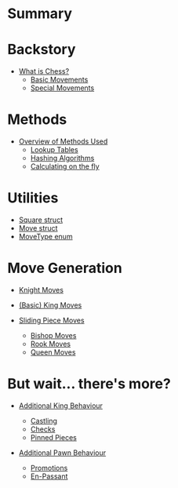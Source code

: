 # Summary

# Backstory

- [What is Chess?]()
    - [Basic Movements]()
    - [Special Movements]()

# Methods

- [Overview of Methods Used]()
    - [Lookup Tables]()
    - [Hashing Algorithms]()
    - [Calculating on the fly]()

# Utilities

- [Square struct]()
- [Move struct]()
- [MoveType enum]()

# Move Generation

- [Knight Moves]()

- [(Basic) King Moves]()

- [Sliding Piece Moves]()
    - [Bishop Moves]()
    - [Rook Moves]()
    - [Queen Moves]()

# But wait... there's more?

- [Additional King Behaviour]()
    - [Castling]()
    - [Checks]()
    - [Pinned Pieces]()

- [Additional Pawn Behaviour]()
    - [Promotions]()
    - [En-Passant]()

